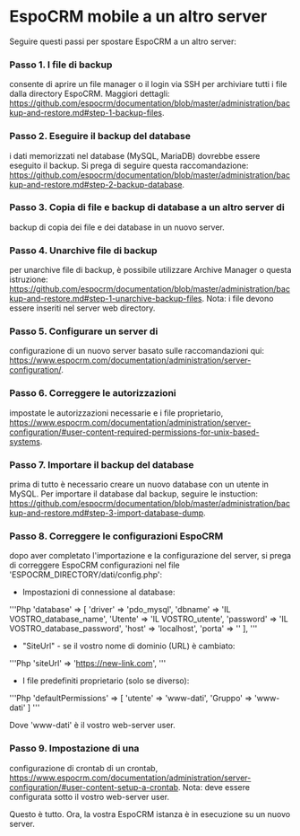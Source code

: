 # EspoCRM mobile a un altro server

Seguire questi passi per spostare EspoCRM a un altro server:

### Passo 1. I file di backup

consente di aprire un file manager o il login via SSH per archiviare tutti i file dalla directory EspoCRM. Maggiori dettagli: https://github.com/espocrm/documentation/blob/master/administration/backup-and-restore.md#step-1-backup-files.

### Passo 2. Eseguire il backup del database

i dati memorizzati nel database (MySQL, MariaDB) dovrebbe essere eseguito il backup. Si prega di seguire questa raccomandazione: https://github.com/espocrm/documentation/blob/master/administration/backup-and-restore.md#step-2-backup-database.

### Passo 3. Copia di file e backup di database a un altro server di

backup di copia dei file e dei database in un nuovo server.

### Passo 4. Unarchive file di backup

per unarchive file di backup, è possibile utilizzare Archive Manager o questa istruzione: https://github.com/espocrm/documentation/blob/master/administration/backup-and-restore.md#step-1-unarchive-backup-files.
Nota: i file devono essere inseriti nel server web directory.

### Passo 5. Configurare un server di

configurazione di un nuovo server basato sulle raccomandazioni qui: https://www.espocrm.com/documentation/administration/server-configuration/.

### Passo 6. Correggere le autorizzazioni

impostate le autorizzazioni necessarie e i file proprietario, https://www.espocrm.com/documentation/administration/server-configuration/#user-content-required-permissions-for-unix-based-systems.

### Passo 7. Importare il backup del database

prima di tutto è necessario creare un nuovo database con un utente in MySQL. Per importare il database dal backup, seguire le instuction: https://github.com/espocrm/documentation/blob/master/administration/backup-and-restore.md#step-3-import-database-dump.

### Passo 8. Correggere le configurazioni EspoCRM

dopo aver completato l'importazione e la configurazione del server, si prega di correggere EspoCRM configurazioni nel file 'ESPOCRM_DIRECTORY/dati/config.php':

* Impostazioni di connessione al database:

'''Php
'database' => [
'driver' => 'pdo_mysql',
'dbname' => 'IL VOSTRO_database_name',
'Utente' => 'IL VOSTRO_utente',
'password' => 'IL VOSTRO_database_password',
'host' => 'localhost',
'porta' => ''
],
'''

* "SiteUrl" - se il vostro nome di dominio (URL) è cambiato:

'''Php
'siteUrl' => 'https://new-link.com',
'''

* I file predefiniti proprietario (solo se diverso):

'''Php
'defaultPermissions' => [
'utente' => 'www-dati',
'Gruppo' => 'www-dati'
]
'''

Dove 'www-dati' è il vostro web-server user.

### Passo 9. Impostazione di una

configurazione di crontab di un crontab, https://www.espocrm.com/documentation/administration/server-configuration/#user-content-setup-a-crontab.
Nota: deve essere configurata sotto il vostro web-server user.

Questo è tutto. Ora, la vostra EspoCRM istanza è in esecuzione su un nuovo server.